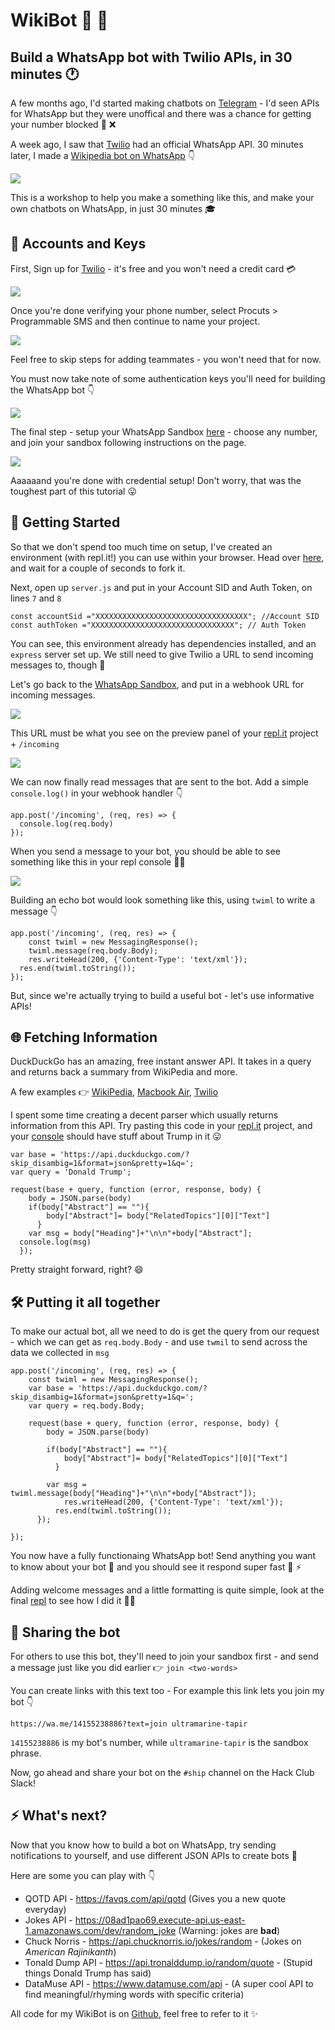 # WikiBot 💬 🤖

## Build a WhatsApp bot with Twilio APIs, in 30 minutes 🕐

A few months ago, I'd started making chatbots on [Telegram](https://t.me) - I'd seen APIs for WhatsApp but they were unoffical and there was a chance for getting your number blocked 📱 ❌ 

A week ago, I saw that [Twilio](https://twilio.com) had an official WhatsApp API. 30 minutes later, I made a [Wikipedia bot on WhatsApp](https://wikibot.4ty2.fun) 👇

![](Untitled-b9da3f92-94c0-4f97-8afb-787110d8a9d3.png)

This is a workshop to help you make a something like this, and make your own chatbots on WhatsApp, in just 30 minutes 🎓

## 🔑  Accounts and Keys

First, Sign up for [Twilio](https://www.twilio.com/try-twilio) - it's free and you won't need a credit card 💳

![](screely-1535885763017-fc654067-9557-4bf7-98b5-4337911ff4ba.png)

Once you're done verifying your phone number, select Procuts > Programmable SMS and then continue to name your project. 

![](screely-1535885937977-c5a924ec-8cc3-4430-9345-9b5e1dc74ef3.png)

Feel free to skip steps for adding teammates - you won't need that for now.

You must now take note of some authentication keys you'll need for building the WhatsApp bot 👇

![](screely-1535886250966-f68b6cfb-c104-4adf-80e7-4e3f9bd15b5b.png)

The final step - setup your WhatsApp Sandbox [here](https://www.twilio.com/console/sms/whatsapp/sandbox) - choose any number, and join your sandbox following instructions on the page.

![](screely-1535886798623-1dac1ba9-c362-4e49-87ab-7bbb6138e8c7.png)

Aaaaaand you're done with credential setup! Don't worry, that was the toughest part of this tutorial 😛

## 🚀  Getting Started

So that we don't spend too much time on setup, I've created an environment (with repl.it!) you can use within your browser. Head over [here](https://repl.it/@jajoosam/wikibot-start), and wait for a couple of seconds to fork it.

Next, open up `server.js` and put in your Account SID and Auth Token, on lines `7` and `8`

    const accountSid ="XXXXXXXXXXXXXXXXXXXXXXXXXXXXXXXXXX"; //Account SID
    const authToken ="XXXXXXXXXXXXXXXXXXXXXXXXXXXXXXXX"; // Auth Token

You can see, this environment already has dependencies installed, and an `express` server set up. We still need to give Twilio a URL to send incoming messages to, though 🔗

Let's go back to the [WhatsApp Sandbox](https://www.twilio.com/console/sms/whatsapp/sandbox), and put in a webhook URL for incoming messages.

![](Untitled-3ed5263b-c6d8-492b-ba08-b4644ab502cf.png)

This URL must be what you see on the preview panel of your [repl.it](http://repl.it) project + `/incoming`

![](Untitled-1779b21f-9100-4942-b732-320dc48c5f76.png)

We can now finally read messages that are sent to the bot. Add a simple `console.log()` in your webhook handler 👇

    app.post('/incoming', (req, res) => {
      console.log(req.body)
    });

When you send a message to your bot, you should be able to see something like this in your repl console 👨‍💻

![](Untitled-163eb09e-e6ab-4910-badb-d8aa0aa789f7.png)

Building an echo bot would look something like this, using `twiml` to write a message 👇

    app.post('/incoming', (req, res) => {
    	const twiml = new MessagingResponse();
    	twiml.message(req.body.Body);
    	res.writeHead(200, {'Content-Type': 'text/xml'});
      res.end(twiml.toString());
    });

But, since we're actually trying to build a useful bot - let's use informative APIs!

## 🌐  Fetching Information

DuckDuckGo has an amazing, free instant answer API. It takes in a query and returns back a summary from WikiPedia and more.

A few examples 👉  [WikiPedia](https://api.duckduckgo.com/?skip_disambig=1&format=json&pretty=1&q=WikiPedia), [Macbook Air](https://api.duckduckgo.com/?skip_disambig=1&format=json&pretty=1&q=MacBook%20Air), [Twilio](https://api.duckduckgo.com/?skip_disambig=1&format=json&pretty=1&q=Twilio)

I spent some time creating a decent parser which usually returns information from this API. Try pasting this code in your [repl.it](http://repl.it) project, and your [console](https://dsh.re/f7477c) should have stuff about Trump in it 😛

    var base = 'https://api.duckduckgo.com/?skip_disambig=1&format=json&pretty=1&q=';
    var query = 'Donald Trump';
    
    request(base + query, function (error, response, body) {
        body = JSON.parse(body)    
        if(body["Abstract"] == ""){
    	    body["Abstract"]= body["RelatedTopics"][0]["Text"]
    	  }   
        var msg = body["Heading"]+"\n\n"+body["Abstract"];
      console.log(msg)
      });

Pretty straight forward, right? 😄

## 🛠️  Putting it all together

To make our actual bot, all we need to do is get the query from our request - which we can get as `req.body.Body` - and use `twmil` to send across the data we collected in `msg`

    app.post('/incoming', (req, res) => {
    	const twiml = new MessagingResponse();
    	var base = 'https://api.duckduckgo.com/?skip_disambig=1&format=json&pretty=1&q=';
    	var query = req.body.Body;
    	
    	request(base + query, function (error, response, body) {
    	    body = JSON.parse(body)  
      
    	    if(body["Abstract"] == ""){
    		    body["Abstract"]= body["RelatedTopics"][0]["Text"]
    		  }   
    
    	    var msg = twiml.message(body["Heading"]+"\n\n"+body["Abstract"]);
    			res.writeHead(200, {'Content-Type': 'text/xml'});
    		  res.end(twiml.toString());
    	  });
    
    });

You now have a fully functionaing WhatsApp bot! Send anything you want to know about your bot 🤖  and you should see it respond super fast 💬 ⚡

Adding welcome messages and a little formatting is quite simple, look at the final [repl](https://repl.it/@jajoosam/wikibot) to see how I did it 👨‍💻

## 🔗  Sharing the bot

For others to use this bot, they'll need to join your sandbox first - and send a message just like you did earlier 👉  `join <two-words>` 

You can create links with this text too - For example this link lets you join my bot 👇

    https://wa.me/14155238886?text=join ultramarine-tapir

`14155238886` is my bot's number, while `ultramarine-tapir` is the sandbox phrase.

Now, go ahead and share your bot on the `#ship` channel on the Hack Club Slack!

## ⚡ What's next?

Now that you know how to build a bot on WhatsApp, try sending notifications to yourself, and use different JSON APIs to create bots 🤖 

Here are some you can play with 👇

- QOTD API - <https://favqs.com/api/qotd> (Gives you a new quote everyday)
- Jokes API - <https://08ad1pao69.execute-api.us-east-1.amazonaws.com/dev/random_joke> (Warning: jokes are **bad**)
- Chuck Norris - <https://api.chucknorris.io/jokes/random> - (Jokes on *American Rajinikanth*)
- Tonald Dump API - <https://api.tronalddump.io/random/quote> - (Stupid things Donald Trump has said)
- DataMuse API - https://www.datamuse.com/api - (A super cool API to find meaningful/rhyming words with specific criteria)



All code for my WikiBot is on [Github](https://github.com/jajoosam/wikibot), feel free to refer to it ✨

